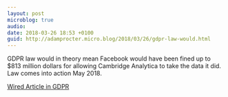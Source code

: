 ```yaml
---
layout: post
microblog: true
audio: 
date: 2018-03-26 18:53 +0100
guid: http://adamprocter.micro.blog/2018/03/26/gdpr-law-would.html
---
```

GDPR law would in theory mean Facebook would have been fined up to $813 million dollars for allowing Cambridge Analytica to take the data it did. Law comes into action May 2018. 

[Wired Article in GDPR](https://www.wired.co.uk/article/what-is-gdpr-uk-eu-legislation-compliance-summary-fines-2018)
